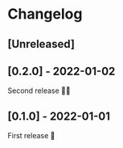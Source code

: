 # Changelog

## [Unreleased]

## [0.2.0] - 2022-01-02

Second release 🚀🚀

## [0.1.0] - 2022-01-01

First release 🚀
